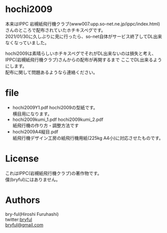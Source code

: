 ﻿# hochi2009

本来はIPPC 岩槻紙飛行機クラブ(www007.upp.so-net.ne.jp/ippc/index.html)さんのところで配布されていたホチキスペグです。  
2021/01/30に久しぶりに見に行ったら、so-net自体がサービス終了してDL出来なくなっていました。  
  
hochi2009は素晴らしいホチキスペグでそれがDL出来ないのは損失と考え、IPPC(岩槻紙飛行機クラブ)さんからの配布が再開するまで
ここでDL出来るようにします。  
配布に関して問題あるようなら連絡ください。  


# file

* hochi2009Y1.pdf hochi2009の型紙です。<br>横目用になります。
* hochi2009kumi_1.pdf hochi2009kumi_2.pdf <br>紙飛行機の作り方・調整方法です
* hochi2009A4縦目.pdf<br> 紙飛行機デザイン工房の紙飛行機用紙(225kg A4小)に対応させたものです。


# License

これはIPPC(岩槻紙飛行機クラブ)の著作物です。  
僕(bryful)にはありません。  


# Authors

bry-ful(Hiroshi Furuhashi)  
twitter:[bryful](https://twitter.com/bryful)  
bryful@gmail.com  



